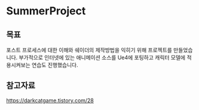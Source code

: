 # SummerProject
## 목표
포스트 프로세스에 대한 이해와 쉐이더의 제작방법을 익히기 위해 프로젝트를 만들었습니다.
부가적으로 인터넷에 있는 애니메이션 소스를 Ue4에 포팅하고 캐릭터 모델에 적용시켜보는 연습도 진행했습니다.

## 참고자료
https://darkcatgame.tistory.com/28
